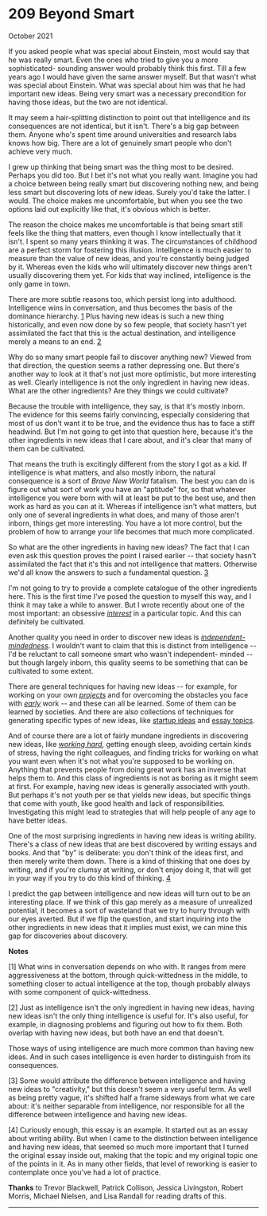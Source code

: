 # 209 Beyond Smart


  
 
  
 October 2021   
  
 If you asked people what was special about Einstein, most would say that he was really smart. Even the ones who tried to give you a more sophisticated- sounding answer would probably think this first. Till a few years ago I would have given the same answer myself. But that wasn't what was special about Einstein. What was special about him was that he had important new ideas. Being very smart was a necessary precondition for having those ideas, but the two are not identical.   
  
 It may seem a hair-splitting distinction to point out that intelligence and its consequences are not identical, but it isn't. There's a big gap between them. Anyone who's spent time around universities and research labs knows how big. There are a lot of genuinely smart people who don't achieve very much.   
  
 I grew up thinking that being smart was the thing most to be desired. Perhaps you did too. But I bet it's not what you really want. Imagine you had a choice between being really smart but discovering nothing new, and being less smart but discovering lots of new ideas. Surely you'd take the latter. I would. The choice makes me uncomfortable, but when you see the two options laid out explicitly like that, it's obvious which is better.   
  
 The reason the choice makes me uncomfortable is that being smart still feels like the thing that matters, even though I know intellectually that it isn't. I spent so many years thinking it was. The circumstances of childhood are a perfect storm for fostering this illusion. Intelligence is much easier to measure than the value of new ideas, and you're constantly being judged by it. Whereas even the kids who will ultimately discover new things aren't usually discovering them yet. For kids that way inclined, intelligence is the only game in town.   
  
 There are more subtle reasons too, which persist long into adulthood. Intelligence wins in conversation, and thus becomes the basis of the dominance hierarchy. [1](#beyond_smart_note1) Plus having new ideas is such a new thing historically, and even now done by so few people, that society hasn't yet assimilated the fact that this is the actual destination, and intelligence merely a means to an end. [2](#beyond_smart_note2)   
  
 Why do so many smart people fail to discover anything new? Viewed from that direction, the question seems a rather depressing one. But there's another way to look at it that's not just more optimistic, but more interesting as well. Clearly intelligence is not the only ingredient in having new ideas. What are the other ingredients? Are they things we could cultivate?   
  
 Because the trouble with intelligence, they say, is that it's mostly inborn. The evidence for this seems fairly convincing, especially considering that most of us don't want it to be true, and the evidence thus has to face a stiff headwind. But I'm not going to get into that question here, because it's the other ingredients in new ideas that I care about, and it's clear that many of them can be cultivated.   
  
 That means the truth is excitingly different from the story I got as a kid. If intelligence is what matters, and also mostly inborn, the natural consequence is a sort of _Brave New World_ fatalism. The best you can do is figure out what sort of work you have an "aptitude" for, so that whatever intelligence you were born with will at least be put to the best use, and then work as hard as you can at it. Whereas if intelligence isn't what matters, but only one of several ingredients in what does, and many of those aren't inborn, things get more interesting. You have a lot more control, but the problem of how to arrange your life becomes that much more complicated.   
  
 So what are the other ingredients in having new ideas? The fact that I can even ask this question proves the point I raised earlier -- that society hasn't assimilated the fact that it's this and not intelligence that matters. Otherwise we'd all know the answers to such a fundamental question. [3](#beyond_smart_note3)   
  
 I'm not going to try to provide a complete catalogue of the other ingredients here. This is the first time I've posed the question to myself this way, and I think it may take a while to answer. But I wrote recently about one of the most important: an obsessive [_interest_](genius.html) in a particular topic. And this can definitely be cultivated.   
  
 Another quality you need in order to discover new ideas is [_independent- mindedness_](think.html). I wouldn't want to claim that this is distinct from intelligence -- I'd be reluctant to call someone smart who wasn't independent- minded -- but though largely inborn, this quality seems to be something that can be cultivated to some extent.   
  
 There are general techniques for having new ideas -- for example, for working on your own [_projects_](own.html) and for overcoming the obstacles you face with [_early_](early.html) work -- and these can all be learned. Some of them can be learned by societies. And there are also collections of techniques for generating specific types of new ideas, like [startup ideas](startupideas.html) and [essay topics](essay.html).   
  
 And of course there are a lot of fairly mundane ingredients in discovering new ideas, like [_working hard_](hwh.html), getting enough sleep, avoiding certain kinds of stress, having the right colleagues, and finding tricks for working on what you want even when it's not what you're supposed to be working on. Anything that prevents people from doing great work has an inverse that helps them to. And this class of ingredients is not as boring as it might seem at first. For example, having new ideas is generally associated with youth. But perhaps it's not youth per se that yields new ideas, but specific things that come with youth, like good health and lack of responsibilities. Investigating this might lead to strategies that will help people of any age to have better ideas.   
  
 One of the most surprising ingredients in having new ideas is writing ability. There's a class of new ideas that are best discovered by writing essays and books. And that "by" is deliberate: you don't think of the ideas first, and then merely write them down. There is a kind of thinking that one does by writing, and if you're clumsy at writing, or don't enjoy doing it, that will get in your way if you try to do this kind of thinking. [4](#beyond_smart_note4)   
  
 I predict the gap between intelligence and new ideas will turn out to be an interesting place. If we think of this gap merely as a measure of unrealized potential, it becomes a sort of wasteland that we try to hurry through with our eyes averted. But if we flip the question, and start inquiring into the other ingredients in new ideas that it implies must exist, we can mine this gap for discoveries about discovery.   
  
 
  
 
  
 
  
 
  
 
  
 
  
 
  
 
  
 **Notes**   
  
 <a name=beyond_smart_note1>[1]</a> What wins in conversation depends on who with. It ranges from mere aggressiveness at the bottom, through quick-wittedness in the middle, to something closer to actual intelligence at the top, though probably always with some component of quick-wittedness.   
  
 <a name=beyond_smart_note2>[2]</a> Just as intelligence isn't the only ingredient in having new ideas, having new ideas isn't the only thing intelligence is useful for. It's also useful, for example, in diagnosing problems and figuring out how to fix them. Both overlap with having new ideas, but both have an end that doesn't.   
  
 Those ways of using intelligence are much more common than having new ideas. And in such cases intelligence is even harder to distinguish from its consequences.   
  
 <a name=beyond_smart_note3>[3]</a> Some would attribute the difference between intelligence and having new ideas to "creativity," but this doesn't seem a very useful term. As well as being pretty vague, it's shifted half a frame sideways from what we care about: it's neither separable from intelligence, nor responsible for all the difference between intelligence and having new ideas.   
  
 <a name=beyond_smart_note4>[4]</a> Curiously enough, this essay is an example. It started out as an essay about writing ability. But when I came to the distinction between intelligence and having new ideas, that seemed so much more important that I turned the original essay inside out, making that the topic and my original topic one of the points in it. As in many other fields, that level of reworking is easier to contemplate once you've had a lot of practice.   
  
 
  
 
  
 **Thanks** to Trevor Blackwell, Patrick Collison, Jessica Livingston, Robert Morris, Michael Nielsen, and Lisa Randall for reading drafts of this.   
  
 
  
 
  
 
  
 

 
* * *
 

 

